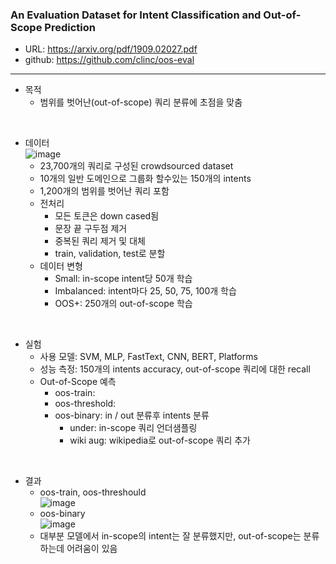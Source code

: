 <h3>An Evaluation Dataset for Intent Classification and Out-of-Scope Prediction</h3>

 - URL: https://arxiv.org/pdf/1909.02027.pdf
 - github: https://github.com/clinc/oos-eval

--------------
 - 목적
   - 범위를 벗어난(out-of-scope) 쿼리 분류에 초점을 맞춤

<br>
    
 - 데이터   
![image](https://user-images.githubusercontent.com/54783292/97937014-c4f13300-1dc0-11eb-817b-b8d9afa4f179.png)
   - 23,700개의 쿼리로 구성된 crowdsourced dataset
   - 10개의 일반 도메인으로 그룹화 할수있는 150개의 intents
   - 1,200개의 범위를 벗어난 쿼리 포함
   - 전처리
     - 모든 토큰은 down cased됨
     - 문장 끝 구두점 제거
     - 중복된 쿼리 제거 및 대체
     - train, validation, test로 분할
   - 데이터 변형
     - Small: in-scope intent당 50개 학습
     - Imbalanced: intent마다 25, 50, 75, 100개 학습
     - OOS+: 250개의 out-of-scope 학습

<br>
   
 - 실험
   - 사용 모델: SVM, MLP, FastText, CNN, BERT, Platforms
   - 성능 측정: 150개의 intents accuracy, out-of-scope 쿼리에 대한 recall
   - Out-of-Scope 예측
     - oos-train: 
     - oos-threshold: 
     - oos-binary: in / out 분류후 intents 분류
       - under: in-scope 쿼리 언더샘플링
       - wiki aug: wikipedia로 out-of-scope 쿼리 추가

<br>
    
 - 결과   
   - oos-train, oos-threshould   
![image](https://user-images.githubusercontent.com/54783292/97937024-cd496e00-1dc0-11eb-8335-b9bf0b2497af.png)
   - oos-binary    
![image](https://user-images.githubusercontent.com/54783292/97937032-d76b6c80-1dc0-11eb-9553-845ddec792bf.png)
   - 대부분 모델에서 in-scope의 intent는 잘 분류했지만, out-of-scope는 분류하는데 어려움이 있음